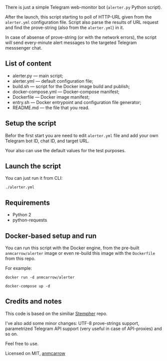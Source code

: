 There is just a simple Telegram web-monitor bot 
(`alerter.py` Python script).

After the launch, this script starting to poll of
HTTP-URL given from the `alerter.yml` configuration file.
Script also parse the results of URL request and find 
the prove-string (also from the `alerter.yml`) in it.

In case of absense of prove-string (or with the network errors), 
the script will send every-minute alert messages to the targeted 
Telegram messsenger chat.

List of content
---------------

- alerter.py — main script;
- alerter.yml — default configuration file;
- build.sh — script for the Docker image build and publish;
- docker-compose.yml — Docker-compose manifest;
- Dockerfile — Docker image manifest;
- entry.sh — Docker entrypoint and configuration file generator;
- README.md — the file that you read.

Setup the script
----------------
Befor the first start you are need to edit `alerter.yml`
file and add your own Telegram bot ID, chat ID, and target URL.

Your also can use the default values for the test purposes.

Launch the script
-----------------
You can just run it from CLI: 

```
./alerter.yml
```

Requirements
------------
- Python 2
- python-requests

Docker-based setup and run
--------------------------

You can run this script with the Docker engine,
from the pre-built `anmcarrow/alerter` image or even
re-build this image with the `Dockerfile` from this repo.

For example:

```
docker run -d anmcarrow/alerter
```

```
docker-compose up -d
```

Credits and notes
-----------------
This code is based on the similiar 
[Stempher](https://github.com/stempher/monitoring_bot) repo.

I've also add some minor changes: UTF-8 prove-strings support,
parametrized Telegram API support (very useful in case of API-proxies)
and so on.

Feel free to use.

Licensed on MIT, [anmcarrow](mailto:mb@mcrrw.me)
